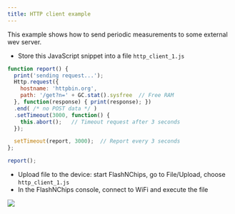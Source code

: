 ```yaml
---
title: HTTP client example
---
```


This example shows how to send periodic measurements to some external
wev server.

- Store this JavaScript snippet into a file `http_client_1.js`

```javascript
function report() {
  print('sending request...');
  Http.request({
    hostname: 'httpbin.org',
    path: '/get?n=' + GC.stat().sysfree  // Free RAM
  }, function(response) { print(response); })
  .end( /* no POST data */ )
  .setTimeout(3000, function() {
    this.abort();   // Timeout request after 3 seconds
  });

  setTimeout(report, 3000);  // Report every 3 seconds
};

report();
```

- Upload file to the device: start FlashNChips, go to File/Upload, choose
  `http_client_1.js`
- In the FlashNChips console, connect to WiFi and execute the file

<img src="http_client_1.png" align="center"/>

